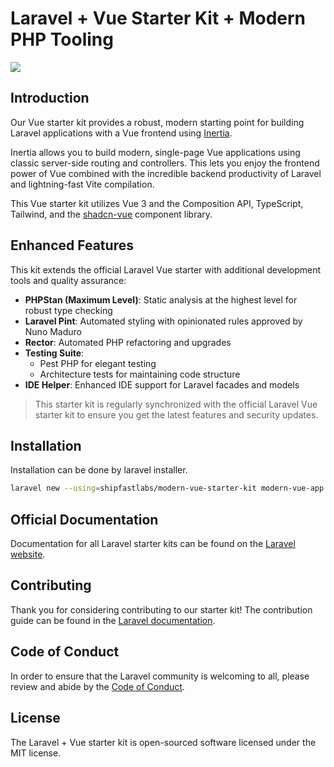 # Laravel + Vue Starter Kit + Modern PHP Tooling

<a href="https://herd.laravel.com/new?starter-kit=shipfastlabs/modern-vue-starter-kit"><img src="https://img.shields.io/badge/Install%20with%20Herd-f55247?logo=laravel&logoColor=white"></a>

## Introduction

Our Vue starter kit provides a robust, modern starting point for building Laravel applications with a Vue frontend using [Inertia](https://inertiajs.com).

Inertia allows you to build modern, single-page Vue applications using classic server-side routing and controllers. This lets you enjoy the frontend power of Vue combined with the incredible backend productivity of Laravel and lightning-fast Vite compilation.

This Vue starter kit utilizes Vue 3 and the Composition API, TypeScript, Tailwind, and the [shadcn-vue](https://www.shadcn-vue.com) component library.

## Enhanced Features

This kit extends the official Laravel Vue starter with additional development tools and quality assurance:

- **PHPStan (Maximum Level)**: Static analysis at the highest level for robust type checking
- **Laravel Pint**: Automated styling with opinionated rules approved by Nuno Maduro
- **Rector**: Automated PHP refactoring and upgrades
- **Testing Suite**: 
  - Pest PHP for elegant testing
  - Architecture tests for maintaining code structure
- **IDE Helper**: Enhanced IDE support for Laravel facades and models

> This starter kit is regularly synchronized with the official Laravel Vue starter kit to ensure you get the latest features and security updates.

## Installation

Installation can be done by laravel installer.

```bash
laravel new --using=shipfastlabs/modern-vue-starter-kit modern-vue-app
```


## Official Documentation

Documentation for all Laravel starter kits can be found on the [Laravel website](https://laravel.com/docs/starter-kits).

## Contributing

Thank you for considering contributing to our starter kit! The contribution guide can be found in the [Laravel documentation](https://laravel.com/docs/contributions).

## Code of Conduct

In order to ensure that the Laravel community is welcoming to all, please review and abide by the [Code of Conduct](https://laravel.com/docs/contributions#code-of-conduct).

## License

The Laravel + Vue starter kit is open-sourced software licensed under the MIT license.
